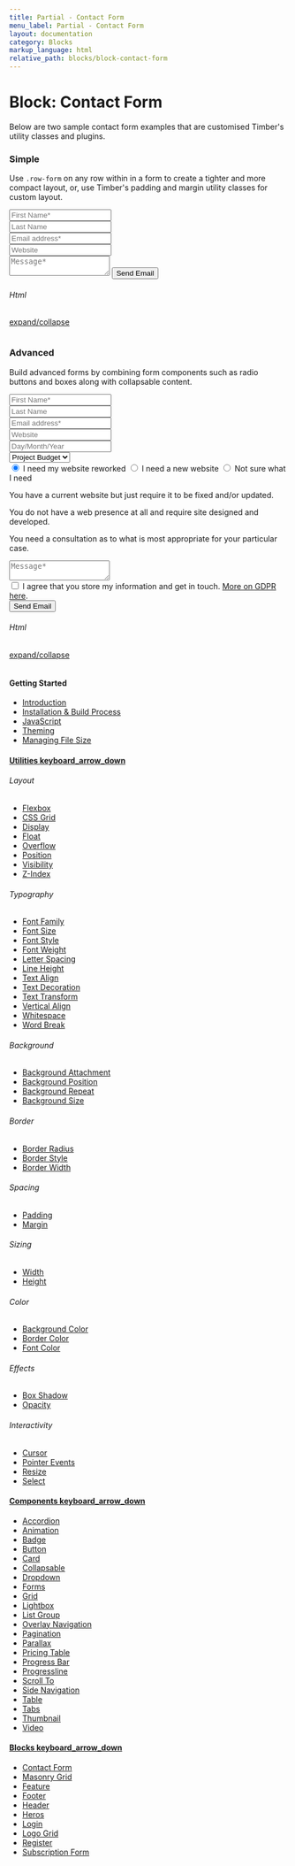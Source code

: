 ```yaml
---
title: Partial - Contact Form
menu_label: Partial - Contact Form
layout: documentation
category: Blocks
markup_language: html
relative_path: blocks/block-contact-form
---
```


<div class="section-block">
  <div class="row pt-40 pt-md-40">
    <div class="col w-9/12 w-md-full order-2 content-inner">
      <h1 class="font-light">Block: Contact Form</h1>
      <p class="mb-10">Below are two sample contact form examples that are customised Timber's utility classes and plugins.</p>
      <h3 class="font-light mt-80">Simple</h3>
      <p>Use <code class="color-indigo font-bold">.row-form</code> on any row within in a form to create a tighter and more compact layout, or, use Timber's padding and margin utility classes for custom layout.</p>
      <!-- Contact Form Simple -->
      <div class="section-block py-60 bg-grey-ultralight">
        <div class="row">
          <div class="col w-10/12 offset-1">
            <div class="form-container contact-form-container">
              <form class="contact-form" action="#" method="post" novalidate="">
                <div class="row row-form">
                  <div class="col w-6/12">
                    <input type="text" name="fname" class="form-fname form-element rounded shadow-focus-outline size-md" placeholder="First Name*" required="">
                  </div>
                  <div class="col w-6/12">
                    <input type="text" name="lname" class="form-lname form-element rounded shadow-focus-outline size-md" placeholder="Last Name">
                  </div>
                </div>
                <div class="row row-form">
                  <div class="col w-6/12">
                    <input type="email" name="email" class="form-email form-element rounded shadow-focus-outline size-md" placeholder="Email address*" required="">
                  </div>
                  <div class="col w-6/12">
                    <input type="text" name="website" class="form-wesite form-element rounded shadow-focus-outline size-md" placeholder="Website">
                  </div>
                </div>
                <div class="row row-form">
                  <div class="col w-full">
                    <textarea name="message" class="form-message form-element rounded shadow-focus-outline size-md resize-none" placeholder="Message*" required=""></textarea>
                    <input type="submit" value="Send Email" class="form-submit button rounded shadow-focus-outline size-md">
                  </div>
                </div>
              </form>
              <div class="form-response"></div>
            </div>
          </div>
        </div>
      </div>
      <!-- Contact Form Simple End -->
      <!-- code -->
      <div class="flex items-center justify-between mt-30">
        <h6 class="uppercase">Html</h6>
        <a href="#html-example-1" class="collapsable mb-20 text-small color-grey color-active-blue">expand/collapse</a>
      </div>
      <div id="html-example-1" data-min-height="300" class="collapsable-target rounded p-20 overflow-y-scroll mb-0 bg-gradient-grey-ultralight border-l border-4 border-solid border-indigo">
        <pre class="m-0 language-html"><code class="inline-block scrolling-touch"><!--<div class="form-container contact-form-container">
	<form class="contact-form" action="#" method="post" novalidate>
		<div class="row row-form">
			<div class="col w-6/12">
				<input type="text" name="fname" class="form-fname form-element rounded shadow-focus-outline size-md" placeholder="First Name*" required>
			</div>
			<div class="col w-6/12">
				<input type="text" name="lname" class="form-lname form-element rounded shadow-focus-outline size-md" placeholder="Last Name">
			</div>
		</div>
		<div class="row row-form">
			<div class="col w-6/12">
				<input type="email" name="email" class="form-email form-element rounded shadow-focus-outline size-md" placeholder="Email address*" required>
			</div>
			<div class="col w-6/12">
				<input type="text" name="website" class="form-wesite form-element rounded shadow-focus-outline size-md" placeholder="Website">
			</div>
		</div>
		<div class="row row-form">
			<div class="col w-full">
				<textarea name="message" class="form-message form-element rounded shadow-focus-outline size-md resize-none" placeholder="Message*" required></textarea>
				<input type="submit" value="Send Email" class="form-submit button rounded shadow-focus-outline size-md">
			</div>
		</div>
	</form>
	<div class="form-response"></div>
</div>
--></code></pre>
      </div>
      <!-- code -->
      <h3 class="font-light mt-80">Advanced</h3>
      <p>Build advanced forms by combining form components such as radio buttons and boxes along with collapsable content.</p>
      <!-- Contact Form Simple -->
      <div class="section-block py-60 bg-grey-ultralight">
        <div class="row">
          <div class="col w-10/12 offset-1">
            <div class="form-container contact-form-container">
              <form class="contact-form" action="php/send-email.php" method="post" novalidate="">
                <div class="row row-form">
                  <div class="col w-6/12">
                    <input type="text" name="fname" class="form-fname form-element rounded shadow-focus-outline size-md" placeholder="First Name*" required="">
                  </div>
                  <div class="col w-6/12">
                    <input type="text" name="lname" class="form-lname form-element rounded shadow-focus-outline size-md" placeholder="Last Name">
                  </div>
                </div>
                <div class="row row-form">
                  <div class="col w-6/12">
                    <input type="email" name="email" class="form-email form-element rounded shadow-focus-outline size-md" placeholder="Email address*" required="">
                  </div>
                  <div class="col w-6/12">
                    <input type="text" name="website" class="form-wesite form-element rounded shadow-focus-outline size-md" placeholder="Website">
                  </div>
                </div>
                <div class="row row-form">
                  <div class="col w-6/12">
                    <input type="text" name="date" class="form-aux form-date form-element rounded shadow-focus-outline size-md" placeholder="Day/Month/Year">
                  </div>
                  <div class="col w-6/12">
                    <div class="form-select size-md">
                      <select name="budget" class="form-element rounded shadow-focus-outline form-aux" data-label="Project Budget">
                        <option selected="selected" value="Project Budget">Project Budget</option>
                        <option value="">$500-$1000</option>
                        <option value="">$1000-$2000</option>
                        <option value="">$2000-$3500</option>
                        <option value="">$5000+</option>
                      </select>
                    </div>
                  </div>
                </div>
                <div class="row row-form">
                  <div class="col w-full pt-10 pb-10">
                    <input id="radio-1" class="form-element radio collapsable active" data-toggle-content="" data-include-margin="" data-target-content="#option" name="option-group" type="radio" checked="">
                    <label for="radio-1" class="radio-label form-radio">I need my website reworked</label>
                    <input id="radio-2" class="form-element radio collapsable" name="option-group" type="radio" data-toggle-content="" data-include-margin="" data-target-content="#option-2">
                    <label for="radio-2" class="radio-label form-radio">I need a new website</label>
                    <input id="radio-3" class="form-element radio collapsable" name="option-group" type="radio" data-toggle-content="" data-include-margin="" data-target-content="#option-3">
                    <label for="radio-3" class="radio-label form-radio">Not sure what I need</label>
                    <div class="options mb-20">
                      <div id="option" class="collapsable-target active">
                        <p>You have a current website but just require it to be fixed and/or updated.</p>
                      </div>
                      <div id="option-2" class="collapsable-target">
                        <p>You do not have a web presence at all and require site designed and developed.</p>
                      </div>
                      <div id="option-3" class="collapsable-target">
                        <p>You need a consultation as to what is most appropriate for your particular case.</p>
                      </div>
                    </div>
                  </div>
                </div>
                <div class="row row-form">
                  <div class="col w-full">
                    <textarea name="message" class="form-message form-element rounded shadow-focus-outline size-md resize-none" placeholder="Message*" required=""></textarea>
                  </div>
                </div>
                <div class="row row-form">
                  <div class="col w-full mb-10">
                    <input id="checkbox-1" class="form-element checkbox" name="checkbox-1" type="checkbox" required="">
                    <label for="checkbox-1" class="checkbox-label">I agree that you store my information and get in touch. <a href="#">More on GDPR here</a>.</label>
                  </div>
                </div>
                <div class="row row-form">
                  <div class="col w-full">
                    <input type="submit" value="Send Email" class="form-submit button rounded shadow-focus-outline size-md">
                  </div>
                </div>
              </form>
              <div class="form-response"></div>
            </div>
          </div>
        </div>
      </div>
      <!-- Contact Form Simple End -->
      <!-- code -->
      <div class="flex items-center justify-between mt-30">
        <h6 class="uppercase">Html</h6>
        <a href="#html-example-2" class="collapsable mb-20 text-small color-grey color-active-blue">expand/collapse</a>
      </div>
      <div id="html-example-2" data-min-height="300" class="collapsable-target rounded p-20 overflow-y-scroll mb-0 bg-gradient-grey-ultralight border-l border-4 border-solid border-indigo">
        <pre class="m-0 language-html"><code class="inline-block scrolling-touch"><!--<div class="form-container contact-form-container">
	<form class="contact-form" action="php/send-email.php" method="post" novalidate>
		<div class="row row-form">
			<div class="col w-6/12">
				<input type="text" name="fname" class="form-fname form-element rounded shadow-focus-outline size-md" placeholder="First Name*" required>
			</div>
			<div class="col w-6/12">
				<input type="text" name="lname" class="form-lname form-element rounded shadow-focus-outline size-md" placeholder="Last Name">
			</div>
		</div>
		<div class="row row-form">
			<div class="col w-6/12">
				<input type="email" name="email" class="form-email form-element rounded shadow-focus-outline size-md" placeholder="Email address*" required>
			</div>
			<div class="col w-6/12">
				<input type="text" name="website" class="form-wesite form-element rounded shadow-focus-outline size-md" placeholder="Website">
			</div>
		</div>
		<div class="row row-form">
			<div class="col w-6/12">
				<input type="text" name="date" class="form-aux form-date form-element rounded shadow-focus-outline size-md" placeholder="Day/Month/Year">
			</div>
			<div class="col w-6/12">
				<div class="form-select size-md">
					<select name="budget" class="form-element rounded shadow-focus-outline form-aux" data-label="Project Budget">
						<option selected="selected" value="Project Budget">Project Budget</option>
						<option value="">$500-$1000</option>
						<option value="">$1000-$2000</option>
						<option value="">$2000-$3500</option>
						<option value="">$5000+</option>
					</select>
				</div>
			</div>
		</div>
		<div class="row row-form">
			<div class="col w-full pt-10 pb-10">
				<input id="radio-1" class="form-element radio collapsable active" data-toggle-content data-include-margin data-target-content="#option" name="option-group" type="radio" checked>
				<label for="radio-1" class="radio-label form-radio">I need my website reworked</label>
				<input id="radio-2" class="form-element radio collapsable" name="option-group" type="radio" data-toggle-content data-include-margin data-target-content="#option-2">
				<label for="radio-2" class="radio-label form-radio">I need a new website</label>
				<input id="radio-3" class="form-element radio collapsable" name="option-group" type="radio" data-toggle-content data-include-margin data-target-content="#option-3">
				<label for="radio-3" class="radio-label form-radio">Not sure what I need</label>
				<div class="options mb-20">
					<div id="option" class="collapsable-target active"><p>You have a current website but just require it to be fixed and/or updated.</p></div>
					<div id="option-2" class="collapsable-target"><p>You do not have a web presence at all and require site designed and developed.</p></div>
					<div id="option-3" class="collapsable-target"><p>You need a consultation as to what is most appropriate for your particular case.</p></div>
				</div>
			</div>
		</div>
		<div class="row row-form">
			<div class="col w-full">
				<textarea name="message" class="form-message form-element rounded shadow-focus-outline size-md resize-none" placeholder="Message*" required></textarea>
			</div>
		</div>
		<div class="row row-form">
			<div class="col w-full mb-10">
				<input id="checkbox-1" class="form-element checkbox" name="checkbox-1" type="checkbox" required>
				<label for="checkbox-1" class="checkbox-label">I agree that you store my information and get in touch. <a href="#">More on GDPR here</a>.</label>
			</div>
		</div>
		<div class="row row-form">
			<div class="col w-full">
				<input type="submit" value="Send Email" class="form-submit button rounded shadow-focus-outline size-md">
			</div>
		</div>
	</form>
	<div class="form-response"></div>
</div>
--></code></pre>
      </div>
      <!-- code -->
    </div>
    <!-- Content Inner End -->
    <!-- Sidebar -->
    <aside id="collapsable-sidebar" class="col w-3/12 w-md-full order-1 sidebar left collapsable-target active-md inactive-md overflow-visible overflow-md-hidden">
      <div class="freeze pb-30 pst-100" data-extra-space-top="100" data-extra-space-bottom="0" data-push-section=".pagination-3">
        <div class="pb-30 border-md border-md-b border-md-2 border-grey-lightest">
          <div class="h-screen h-md-auto overflow-y-scroll">
            <h4 class="color-black">Getting Started</h4>
            <ul class="list-none">
              <li><a class="color-grey-dark color-hover-grey-darkest color-active-blue" href="../getting-started-timber.html">Introduction</a></li>
              <li><a class="color-grey-dark color-hover-grey-darkest color-active-blue" href="../getting-started-installation.html">Installation &amp; Build Process</a></li>
              <li><a class="color-grey-dark color-hover-grey-darkest color-active-blue" href="../getting-started-javascript.html">JavaScript</a></li>
              <li><a class="color-grey-dark color-hover-grey-darkest color-active-blue" href="../getting-started-theming.html">Theming</a></li>
              <li><a class="color-grey-dark color-hover-grey-darkest color-active-blue" href="../getting-started-file-size.html">Managing File Size</a></li>
            </ul>
            <h4 class="mt-0"><a href="#collapsable-utilities" class="collapsable color-grey-dark color-active-black" data-include-margin="">Utilities <span class="icon-material mb-0">keyboard_arrow_down</span></a></h4>
            <div id="collapsable-utilities" class="collapsable-target">
              <div class="pb-10">
                <h6 class="uppercase tracking-wide">Layout</h6>
                <ul class="list-none">
                  <li><a class="color-grey-dark color-hover-grey-darkest color-active-blue" href="../utilities/layout-flexbox.html">Flexbox</a></li>
                  <li><a class="color-grey-dark color-hover-grey-darkest color-active-blue" href="../utilities/layout-css-grid.html">CSS Grid</a></li>
                  <li><a class="color-grey-dark color-hover-grey-darkest color-active-blue" href="../utilities/layout-display.html">Display</a></li>
                  <li><a class="color-grey-dark color-hover-grey-darkest color-active-blue" href="../utilities/layout-float.html">Float</a></li>
                  <li><a class="color-grey-dark color-hover-grey-darkest color-active-blue" href="../utilities/layout-overflow.html">Overflow</a></li>
                  <li><a class="color-grey-dark color-hover-grey-darkest color-active-blue" href="../utilities/layout-position.html">Position</a></li>
                  <li><a class="color-grey-dark color-hover-grey-darkest color-active-blue" href="../utilities/layout-visibility.html">Visibility</a></li>
                  <li><a class="color-grey-dark color-hover-grey-darkest color-active-blue" href="../utilities/layout-zindex.html">Z-Index</a></li>
                </ul>
                <h6 class="uppercase tracking-wide">Typography</h6>
                <ul class="list-none">
                  <li><a class="color-grey-dark color-hover-grey-darkest color-active-blue" href="../utilities/typography-font-family.html">Font Family</a></li>
                  <li><a class="color-grey-dark color-hover-grey-darkest color-active-blue" href="../utilities/typography-font-size.html">Font Size</a></li>
                  <li><a class="color-grey-dark color-hover-grey-darkest color-active-blue" href="../utilities/typography-font-style.html">Font Style</a></li>
                  <li><a class="color-grey-dark color-hover-grey-darkest color-active-blue" href="../utilities/typography-font-weight.html">Font Weight</a></li>
                  <li><a class="color-grey-dark color-hover-grey-darkest color-active-blue" href="../utilities/typography-letter-spacing.html">Letter Spacing</a></li>
                  <li><a class="color-grey-dark color-hover-grey-darkest color-active-blue" href="../utilities/typography-line-height.html">Line Height</a></li>
                  <li><a class="color-grey-dark color-hover-grey-darkest color-active-blue" href="../utilities/typography-text-align.html">Text Align</a></li>
                  <li><a class="color-grey-dark color-hover-grey-darkest color-active-blue" href="../utilities/typography-text-decoration.html">Text Decoration</a></li>
                  <li><a class="color-grey-dark color-hover-grey-darkest color-active-blue" href="../utilities/typography-text-transform.html">Text Transform</a></li>
                  <li><a class="color-grey-dark color-hover-grey-darkest color-active-blue" href="../utilities/typography-vertical-align.html">Vertical Align</a></li>
                  <li><a class="color-grey-dark color-hover-grey-darkest color-active-blue" href="../utilities/typography-whitespace.html">Whitespace</a></li>
                  <li><a class="color-grey-dark color-hover-grey-darkest color-active-blue" href="../utilities/typography-wordbreak.html">Word Break</a></li>
                </ul>
                <h6 class="uppercase tracking-wide">Background</h6>
                <ul class="list-none">
                  <li><a class="color-grey-dark color-hover-grey-darkest color-active-blue" href="../utilities/background-attachment.html">Background Attachment</a></li>
                  <li><a class="color-grey-dark color-hover-grey-darkest color-active-blue" href="../utilities/background-position.html">Background Position</a></li>
                  <li><a class="color-grey-dark color-hover-grey-darkest color-active-blue" href="../utilities/background-repeat.html">Background Repeat</a></li>
                  <li><a class="color-grey-dark color-hover-grey-darkest color-active-blue" href="../utilities/background-size.html">Background Size</a></li>
                </ul>
                <h6 class="uppercase tracking-wide">Border</h6>
                <ul class="list-none">
                  <li><a class="color-grey-dark color-hover-grey-darkest color-active-blue" href="../utilities/border-radius.html">Border Radius</a></li>
                  <li><a class="color-grey-dark color-hover-grey-darkest color-active-blue" href="../utilities/border-style.html">Border Style</a></li>
                  <li><a class="color-grey-dark color-hover-grey-darkest color-active-blue" href="../utilities/border-width.html">Border Width</a></li>
                </ul>
                <h6 class="uppercase tracking-wide">Spacing</h6>
                <ul class="list-none">
                  <li><a class="color-grey-dark color-hover-grey-darkest color-active-blue" href="../utilities/spacing-padding.html">Padding</a></li>
                  <li><a class="color-grey-dark color-hover-grey-darkest color-active-blue" href="../utilities/spacing-margin.html">Margin</a></li>
                </ul>
                <h6 class="uppercase tracking-wide">Sizing</h6>
                <ul class="list-none">
                  <li><a class="color-grey-dark color-hover-grey-darkest color-active-blue" href="../utilities/sizing-width.html">Width</a></li>
                  <li><a class="color-grey-dark color-hover-grey-darkest color-active-blue" href="../utilities/sizing-height.html">Height</a></li>
                </ul>
                <h6 class="uppercase tracking-wide">Color</h6>
                <ul class="list-none">
                  <li><a class="color-grey-dark color-hover-grey-darkest color-active-blue" href="../utilities/color-background.html">Background Color</a></li>
                  <li><a class="color-grey-dark color-hover-grey-darkest color-active-blue" href="../utilities/color-border.html">Border Color</a></li>
                  <li><a class="color-grey-dark color-hover-grey-darkest color-active-blue" href="../utilities/color.html">Font Color</a></li>
                </ul>
                <h6 class="uppercase tracking-wide">Effects</h6>
                <ul class="list-none">
                  <li><a class="color-grey-dark color-hover-grey-darkest color-active-blue" href="../utilities/effects-box-shadow.html">Box Shadow</a></li>
                  <li><a class="color-grey-dark color-hover-grey-darkest color-active-blue" href="../utilities/effects-opacity.html">Opacity</a></li>
                </ul>
                <h6 class="uppercase tracking-wide">Interactivity</h6>
                <ul class="list-none">
                  <li><a class="color-grey-dark color-hover-grey-darkest color-active-blue" href="../utilities/interactivity-cursor.html">Cursor</a></li>
                  <li><a class="color-grey-dark color-hover-grey-darkest color-active-blue" href="../utilities/interactivity-pointer-events.html">Pointer Events</a></li>
                  <li><a class="color-grey-dark color-hover-grey-darkest color-active-blue" href="../utilities/interactivity-resize.html">Resize</a></li>
                  <li><a class="color-grey-dark color-hover-grey-darkest color-active-blue" href="../utilities/interactivity-select.html">Select</a></li>
                </ul>
              </div>
            </div>
            <h4 class="mt-0"><a href="#collapsable-components" class="collapsable color-grey-dark color-active-black" data-include-margin="">Components <span class="icon-material mb-0">keyboard_arrow_down</span></a></h4>
            <div id="collapsable-components" class="collapsable-target">
              <div class="pb-10">
                <ul class="list-none">
                  <li><a class="color-grey-dark color-hover-grey-darkest color-active-blue" href="../components/component-accordion.html">Accordion</a></li>
                  <li><a class="color-grey-dark color-hover-grey-darkest color-active-blue" href="../components/component-animation.html">Animation</a></li>
                  <li><a class="color-grey-dark color-hover-grey-darkest color-active-blue" href="../components/component-badge.html">Badge</a></li>
                  <li><a class="color-grey-dark color-hover-grey-darkest color-active-blue" href="../components/component-button.html">Button</a></li>
                  <li><a class="color-grey-dark color-hover-grey-darkest color-active-blue" href="../components/component-card.html">Card</a></li>
                  <li><a class="color-grey-dark color-hover-grey-darkest color-active-blue" href="../components/component-collapsable.html">Collapsable</a></li>
                  <li><a class="color-grey-dark color-hover-grey-darkest color-active-blue" href="../components/component-dropdown.html">Dropdown</a></li>
                  <li><a class="color-grey-dark color-hover-grey-darkest color-active-blue" href="../components/component-form.html">Forms</a></li>
                  <li><a class="color-grey-dark color-hover-grey-darkest color-active-blue" href="../components/component-grid.html">Grid</a></li>
                  <li><a class="color-grey-dark color-hover-grey-darkest color-active-blue" href="../components/component-lightbox.html">Lightbox</a></li>
                  <li><a class="color-grey-dark color-hover-grey-darkest color-active-blue" href="../components/component-list.html">List Group</a></li>
                  <li><a class="color-grey-dark color-hover-grey-darkest color-active-blue" href="../components/component-overlay-navigation.html">Overlay Navigation</a></li>
                  <li><a class="color-grey-dark color-hover-grey-darkest color-active-blue" href="../components/component-pagination.html">Pagination</a></li>
                  <li><a class="color-grey-dark color-hover-grey-darkest color-active-blue" href="../components/component-parallax.html">Parallax</a></li>
                  <li><a class="color-grey-dark color-hover-grey-darkest color-active-blue" href="../components/component-pricing-table.html">Pricing Table</a></li>
                  <li><a class="color-grey-dark color-hover-grey-darkest color-active-blue" href="../components/component-progress-bar.html">Progress Bar</a></li>
                  <li><a class="color-grey-dark color-hover-grey-darkest color-active-blue" href="../components/component-progressline.html">Progressline</a></li>
                  <li><a class="color-grey-dark color-hover-grey-darkest color-active-blue" href="../components/component-scroll-to.html">Scroll To</a></li>
                  <li><a class="color-grey-dark color-hover-grey-darkest color-active-blue" href="../components/component-side-navigation.html">Side Navigation</a></li>
                  <li><a class="color-grey-dark color-hover-grey-darkest color-active-blue" href="../components/component-table.html">Table</a></li>
                  <li><a class="color-grey-dark color-hover-grey-darkest color-active-blue" href="../components/component-tabs.html">Tabs</a></li>
                  <li><a class="color-grey-dark color-hover-grey-darkest color-active-blue" href="../components/component-thumbnail.html">Thumbnail</a></li>
                  <li><a class="color-grey-dark color-hover-grey-darkest color-active-blue" href="../components/component-video.html">Video</a></li>
                </ul>
              </div>
            </div>
            <h4 class="mt-0"><a href="#collapsable-partials" class="collapsable color-grey-dark color-active-black" data-include-margin="">Blocks <span class="icon-material mb-0">keyboard_arrow_down</span></a></h4>
            <div id="collapsable-partials" class="collapsable-target">
              <div class="pb-10">
                <ul class="list-none">
                  <li><a class="color-grey-dark color-hover-grey-darkest color-active-blue" href="../blocks/block-contact-form.html">Contact Form</a></li>
                  <li><a class="color-grey-dark color-hover-grey-darkest color-active-blue" href="../blocks/block-masonry-grid.html">Masonry Grid</a></li>
                  <li><a class="color-grey-dark color-hover-grey-darkest color-active-blue" href="../blocks/block-feature.html">Feature</a></li>
                  <li><a class="color-grey-dark color-hover-grey-darkest color-active-blue" href="../blocks/block-footer.html">Footer</a></li>
                  <li><a class="color-grey-dark color-hover-grey-darkest color-active-blue" href="../blocks/block-header.html">Header</a></li>
                  <li><a class="color-grey-dark color-hover-grey-darkest color-active-blue" href="../blocks/block-heros.html">Heros</a></li>
                  <li><a class="color-grey-dark color-hover-grey-darkest color-active-blue" href="../blocks/block-login.html">Login</a></li>
                  <li><a class="color-grey-dark color-hover-grey-darkest color-active-blue" href="../blocks/block-logo-grid.html">Logo Grid</a></li>
                  <li><a class="color-grey-dark color-hover-grey-darkest color-active-blue" href="../blocks/block-register.html">Register</a></li>
                  <li><a class="color-grey-dark color-hover-grey-darkest color-active-blue" href="../blocks/block-subscription-form.html">Subscription Form</a></li>
                </ul>
              </div>
            </div>
          </div>
        </div>
      </div>
    </aside>
    <!-- Sidebar End -->
  </div>
</div>
